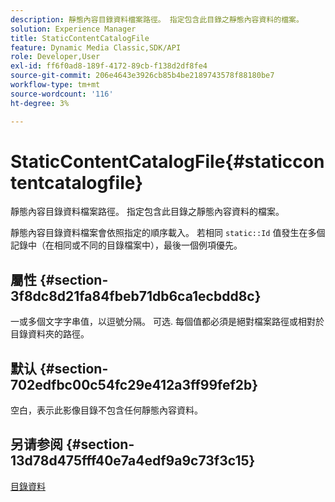 ```yaml
---
description: 靜態內容目錄資料檔案路徑。 指定包含此目錄之靜態內容資料的檔案。
solution: Experience Manager
title: StaticContentCatalogFile
feature: Dynamic Media Classic,SDK/API
role: Developer,User
exl-id: ff6f0ad8-189f-4172-89cb-f138d2df8fe4
source-git-commit: 206e4643e3926cb85b4be2189743578f88180be7
workflow-type: tm+mt
source-wordcount: '116'
ht-degree: 3%

---
```


# StaticContentCatalogFile{#staticcontentcatalogfile}

靜態內容目錄資料檔案路徑。 指定包含此目錄之靜態內容資料的檔案。

靜態內容目錄資料檔案會依照指定的順序載入。 若相同 `static::Id` 值發生在多個記錄中（在相同或不同的目錄檔案中），最後一個例項優先。

## 屬性 {#section-3f8dc8d21fa84fbeb71db6ca1ecbdd8c}

一或多個文字字串值，以逗號分隔。 可选. 每個值都必須是絕對檔案路徑或相對於目錄資料夾的路徑。

## 默认 {#section-702edfbc00c54fc29e412a3ff99fef2b}

空白，表示此影像目錄不包含任何靜態內容資料。

## 另请参阅 {#section-13d78d475fff40e7a4edf9a9c73f3c15}

[目錄資料](../../../../../is-api/image-catalog/image-serving-api-ref/c-image-catalog-reference/c-overview/c-catalog-data-fields/c-catalog-data-fields.md#concept-b19581028ec44f98b9f5943624403d29)
